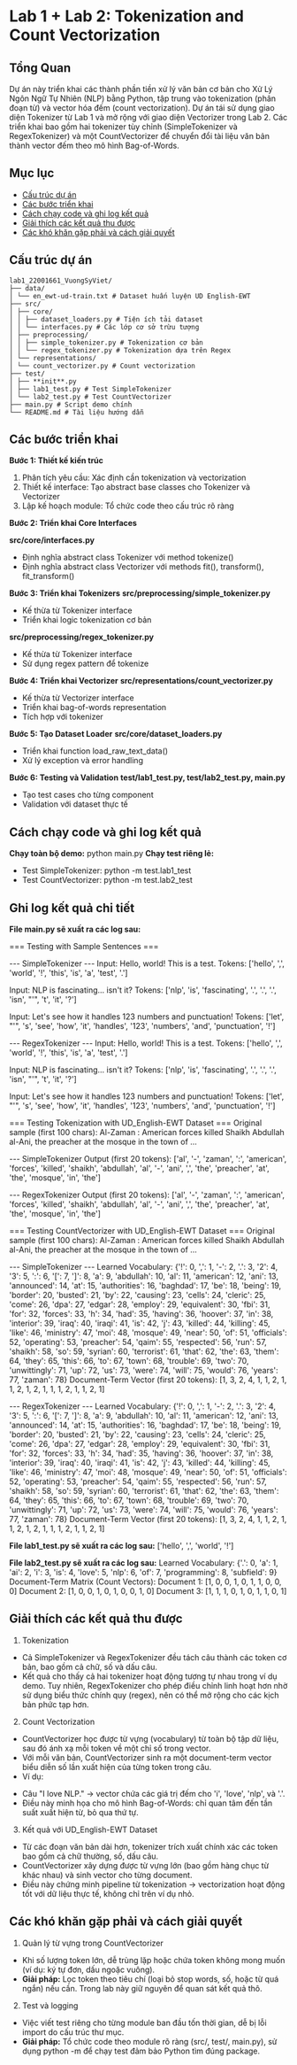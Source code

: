# Lab 1 + Lab 2: Tokenization and Count Vectorization

## Tổng Quan

Dự án này triển khai các thành phần tiền xử lý văn bản cơ bản cho Xử Lý Ngôn Ngữ Tự Nhiên (NLP) bằng Python, tập trung vào tokenization (phân đoạn từ) và vector hóa đếm (count vectorization). Dự án tái sử dụng giao diện Tokenizer từ Lab 1 và mở rộng với giao diện Vectorizer trong Lab 2. Các triển khai bao gồm hai tokenizer tùy chỉnh (SimpleTokenizer và RegexTokenizer) và một CountVectorizer để chuyển đổi tài liệu văn bản thành vector đếm theo mô hình Bag-of-Words.

## Mục lục

- [Cấu trúc dự án](#các-bước-triển-khai)
- [Các bước triển khai](#các-bước-triển-khai)
- [Cách chạy code và ghi log kết quả](#cách-chạy-code-và-ghi-log-kết-quả)
- [Giải thích các kết quả thu được](#giải-thích-các-kết-quả-thu-được)
- [Các khó khăn gặp phải và cách giải quyết](#các-khó-khăn-gặp-phải-và-cách-giải-quyết)

## Cấu trúc dự án

```
lab1_22001661_VuongSyViet/
├── data/
│ └── en_ewt-ud-train.txt # Dataset huấn luyện UD English-EWT
├── src/
│ ├── core/
│ │ ├── dataset_loaders.py # Tiện ích tải dataset
│ │ └── interfaces.py # Các lớp cơ sở trừu tượng
│ ├── preprocessing/
│ │ ├── simple_tokenizer.py # Tokenization cơ bản
│ │ └── regex_tokenizer.py # Tokenization dựa trên Regex
│ └── representations/
│ └── count_vectorizer.py # Count vectorization
├── test/
│ ├── **init**.py
│ ├── lab1_test.py # Test SimpleTokenizer
│ └── lab2_test.py # Test CountVectorizer
├── main.py # Script demo chính
└── README.md # Tài liệu hướng dẫn
```

## Các bước triển khai

**Bước 1: Thiết kế kiến trúc**

1. Phân tích yêu cầu: Xác định cần tokenization và vectorization
2. Thiết kế interface: Tạo abstract base classes cho Tokenizer và Vectorizer
3. Lập kế hoạch module: Tổ chức code theo cấu trúc rõ ràng

**Bước 2: Triển khai Core Interfaces**

**src/core/interfaces.py**

- Định nghĩa abstract class Tokenizer với method tokenize()
- Định nghĩa abstract class Vectorizer với methods fit(), transform(), fit_transform()

**Bước 3: Triển khai Tokenizers**
**src/preprocessing/simple_tokenizer.py**

- Kế thừa từ Tokenizer interface
- Triển khai logic tokenization cơ bản

**src/preprocessing/regex_tokenizer.py**

- Kế thừa từ Tokenizer interface
- Sử dụng regex pattern để tokenize

**Bước 4: Triển khai Vectorizer**
**src/representations/count_vectorizer.py**

- Kế thừa từ Vectorizer interface
- Triển khai bag-of-words representation
- Tích hợp với tokenizer

**Bước 5: Tạo Dataset Loader**
**src/core/dataset_loaders.py**

- Triển khai function load_raw_text_data()
- Xử lý exception và error handling

**Bước 6: Testing và Validation**
**test/lab1_test.py, test/lab2_test.py, main.py**

- Tạo test cases cho từng component
- Validation với dataset thực tế

## Cách chạy code và ghi log kết quả

**Chạy toàn bộ demo:** python main.py
**Chạy test riêng lẻ:**

- Test SimpleTokenizer: python -m test.lab1_test
- Test CountVectorizer: python -m test.lab2_test

## Ghi log kết quả chi tiết

**File main.py sẽ xuất ra các log sau:**

=== Testing with Sample Sentences ===

--- SimpleTokenizer ---
Input: Hello, world! This is a test.
Tokens: ['hello', ',', 'world', '!', 'this', 'is', 'a', 'test', '.']

Input: NLP is fascinating... isn't it?
Tokens: ['nlp', 'is', 'fascinating', '.', '.', '.', 'isn', "'", 't', 'it', '?']

Input: Let's see how it handles 123 numbers and punctuation!
Tokens: ['let', "'", 's', 'see', 'how', 'it', 'handles', '123', 'numbers', 'and', 'punctuation', '!']

--- RegexTokenizer ---
Input: Hello, world! This is a test.
Tokens: ['hello', ',', 'world', '!', 'this', 'is', 'a', 'test', '.']

Input: NLP is fascinating... isn't it?
Tokens: ['nlp', 'is', 'fascinating', '.', '.', '.', 'isn', "'", 't', 'it', '?']

Input: Let's see how it handles 123 numbers and punctuation!
Tokens: ['let', "'", 's', 'see', 'how', 'it', 'handles', '123', 'numbers', 'and', 'punctuation', '!']

=== Testing Tokenization with UD_English-EWT Dataset ===
Original sample (first 100 chars): Al-Zaman : American forces killed Shaikh Abdullah al-Ani, the preacher at the
mosque in the town of ...

--- SimpleTokenizer Output (first 20 tokens): ['al', '-', 'zaman', ':', 'american', 'forces', 'killed', 'shaikh', 'abdullah', 'al', '-', 'ani', ',', 'the', 'preacher', 'at', 'the', 'mosque', 'in', 'the']

--- RegexTokenizer Output (first 20 tokens): ['al', '-', 'zaman', ':', 'american', 'forces', 'killed', 'shaikh', 'abdullah', 'al', '-', 'ani', ',', 'the', 'preacher', 'at', 'the', 'mosque', 'in', 'the']

=== Testing CountVectorizer with UD_English-EWT Dataset ===
Original sample (first 100 chars): Al-Zaman : American forces killed Shaikh Abdullah al-Ani, the preacher at the
mosque in the town of ...

--- SimpleTokenizer ---
Learned Vocabulary: {'!': 0, ',': 1, '-': 2, '.': 3, '2': 4, '3': 5, ':': 6, '[': 7, ']': 8, 'a': 9, 'abdullah': 10, 'al': 11, 'american': 12, 'ani': 13, 'announced': 14, 'at': 15, 'authorities': 16, 'baghdad': 17, 'be': 18, 'being': 19, 'border': 20, 'busted': 21, 'by': 22, 'causing': 23, 'cells': 24, 'cleric': 25, 'come': 26, 'dpa': 27, 'edgar': 28, 'employ': 29, 'equivalent': 30, 'fbi': 31, 'for': 32, 'forces': 33, 'h': 34, 'had': 35, 'having': 36, 'hoover': 37, 'in': 38, 'interior': 39, 'iraq': 40, 'iraqi': 41, 'is': 42, 'j': 43, 'killed': 44, 'killing': 45, 'like': 46, 'ministry': 47, 'moi': 48, 'mosque': 49, 'near': 50, 'of': 51, 'officials': 52, 'operating': 53, 'preacher': 54, 'qaim': 55, 'respected': 56, 'run': 57, 'shaikh': 58, 'so': 59, 'syrian': 60, 'terrorist': 61, 'that': 62, 'the': 63, 'them': 64, 'they': 65, 'this': 66, 'to': 67, 'town': 68, 'trouble': 69, 'two': 70, 'unwittingly': 71, 'up': 72, 'us': 73, 'were': 74, 'will': 75, 'would': 76, 'years': 77, 'zaman': 78}
Document-Term Vector (first 20 tokens): [1, 3, 2, 4, 1, 1, 2, 1, 1, 2, 1, 2, 1, 1, 1, 2, 1, 1, 2, 1]

--- RegexTokenizer ---
Learned Vocabulary: {'!': 0, ',': 1, '-': 2, '.': 3, '2': 4, '3': 5, ':': 6, '[': 7, ']': 8, 'a': 9, 'abdullah': 10, 'al': 11, 'american': 12, 'ani': 13, 'announced': 14, 'at': 15, 'authorities': 16, 'baghdad': 17, 'be': 18, 'being': 19, 'border': 20, 'busted': 21, 'by': 22, 'causing': 23, 'cells': 24, 'cleric': 25, 'come': 26, 'dpa': 27, 'edgar': 28, 'employ': 29, 'equivalent': 30, 'fbi': 31, 'for': 32, 'forces': 33, 'h': 34, 'had': 35, 'having': 36, 'hoover': 37, 'in': 38, 'interior': 39, 'iraq': 40, 'iraqi': 41, 'is': 42, 'j': 43, 'killed': 44, 'killing': 45, 'like': 46, 'ministry': 47, 'moi': 48, 'mosque': 49, 'near': 50, 'of': 51, 'officials': 52, 'operating': 53, 'preacher': 54, 'qaim': 55, 'respected': 56, 'run': 57, 'shaikh': 58, 'so': 59, 'syrian': 60, 'terrorist': 61, 'that': 62, 'the': 63, 'them': 64, 'they': 65, 'this': 66, 'to': 67, 'town': 68, 'trouble': 69, 'two': 70, 'unwittingly': 71, 'up': 72, 'us': 73, 'were': 74, 'will': 75, 'would': 76, 'years': 77, 'zaman': 78}
Document-Term Vector (first 20 tokens): [1, 3, 2, 4, 1, 1, 2, 1, 1, 2, 1, 2, 1, 1, 1, 2, 1, 1, 2, 1]

**File lab1_test.py sẽ xuất ra các log sau:**
['hello', ',', 'world', '!']

**File lab2_test.py sẽ xuất ra các log sau:**
Learned Vocabulary: {'.': 0, 'a': 1, 'ai': 2, 'i': 3, 'is': 4, 'love': 5, 'nlp': 6, 'of': 7, 'programming': 8, 'subfield': 9}
Document-Term Matrix (Count Vectors):
Document 1: [1, 0, 0, 1, 0, 1, 1, 0, 0, 0]
Document 2: [1, 0, 0, 1, 0, 1, 0, 0, 1, 0]
Document 3: [1, 1, 1, 0, 1, 0, 1, 1, 0, 1]

## Giải thích các kết quả thu được

1. Tokenization

- Cả SimpleTokenizer và RegexTokenizer đều tách câu thành các token cơ bản, bao gồm cả chữ, số và dấu câu.
- Kết quả cho thấy cả hai tokenizer hoạt động tương tự nhau trong ví dụ demo. Tuy nhiên, RegexTokenizer cho phép điều chỉnh linh hoạt hơn nhờ sử dụng biểu thức chính quy (regex), nên có thể mở rộng cho các kịch bản phức tạp hơn.

2. Count Vectorization

- CountVectorizer học được từ vựng (vocabulary) từ toàn bộ tập dữ liệu, sau đó ánh xạ mỗi token về một chỉ số trong vector.
- Với mỗi văn bản, CountVectorizer sinh ra một document-term vector biểu diễn số lần xuất hiện của từng token trong câu.
- Ví dụ:

* Câu "I love NLP." → vector chứa các giá trị đếm cho 'i', 'love', 'nlp', và '.'.
* Điều này minh họa cho mô hình Bag-of-Words: chỉ quan tâm đến tần suất xuất hiện từ, bỏ qua thứ tự.

3. Kết quả với UD_English-EWT Dataset

- Từ các đoạn văn bản dài hơn, tokenizer trích xuất chính xác các token bao gồm cả chữ thường, số, dấu câu.
- CountVectorizer xây dựng được từ vựng lớn (bao gồm hàng chục từ khác nhau) và sinh vector cho từng document.
- Điều này chứng minh pipeline từ tokenization → vectorization hoạt động tốt với dữ liệu thực tế, không chỉ trên ví dụ nhỏ.

## Các khó khăn gặp phải và cách giải quyết

1. Quản lý từ vựng trong CountVectorizer

- Khi số lượng token lớn, dễ trùng lặp hoặc chứa token không mong muốn (ví dụ: ký tự đơn, dấu ngoặc vuông).
- **Giải pháp:** Lọc token theo tiêu chí (loại bỏ stop words, số, hoặc từ quá ngắn) nếu cần. Trong lab này giữ nguyên để quan sát kết quả thô.

2. Test và logging

- Việc viết test riêng cho từng module ban đầu tốn thời gian, dễ bị lỗi import do cấu trúc thư mục.
- **Giải pháp:** Tổ chức code theo module rõ ràng (src/, test/, main.py), sử dụng python -m để chạy test đảm bảo Python tìm đúng package.
